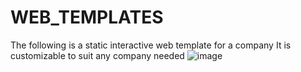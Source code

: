 # WEB_TEMPLATES
The following is a static interactive web template for a company
It is customizable to suit any company needed
![image](https://user-images.githubusercontent.com/39521684/217614559-5ede0da0-8c8f-45a5-99f4-f682648a846b.png)

